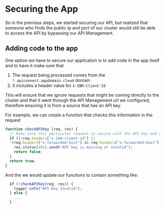 # Securing the App

So in the previous steps, we started securing our API, but realized that someone who finds the public ip and port of our cluster would still be able to access the API by bypassing our API Management.

## Adding code to the app

One option we have to secure our application is to add code in the app itself and to have it make sure that 
1. The request being processed comes from the `*.apiconnect.appdomain.cloud` domain
2. It includes a header value for `X-IBM-Client-Id`

This will ensure that we ignore requests that might be coming directly to the cluster and that it went through the API Management url we configured, therefore ensuring it is from a source that has an API key.


For example, we can create a function that checks this information in the request

```javascript
function checkAPIKey (req, res) {
  // Make sure this particular request is secure with the API Key and coming from the API gateway
  if ((!req.headers["x-ibm-client-id"] ||
  !(req.headers["x-forwarded-host"] && req.headers["x-forwarded-host"].indexOf("apiconnect.ibmcloud.com") > 1))) {
    res.status(401).send("API key is missing or invalid");
    return false;
  }
  return true;
}
```

And the we would update our functions to contain something like:

```javascript
  if (!checkAPIKey(req, res)) {
    logger.info("API Key Invalid");
  } else {
    ...
  }
```